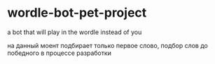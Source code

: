 # wordle-bot-pet-project
a bot that will play in the wordle instead of you

на данный моент подбирает только первое слово, подбор слов до победного в процессе разработки
